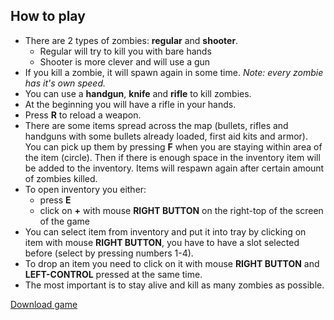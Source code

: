 ## How to play

- There are 2 types of zombies: **regular** and **shooter**.
    - Regular will try to kill you with bare hands
    - Shooter is more clever and will use a gun
- If you kill a zombie, it will spawn again in some time. *Note: every zombie has it's own speed.*
- You can use a **handgun**, **knife** and **rifle** to kill zombies.
- At the beginning you will have a rifle in your hands.
- Press **R** to reload a weapon.
- There are some items spread across the map (bullets, rifles and handguns with some bullets already loaded, first aid kits and armor). You can pick up them by pressing **F** when you are staying within area of the item (circle). Then if there is enough space in the inventory item will be added to the inventory. Items will respawn again after certain amount of zombies killed.
- To open inventory you either:
    - press **E**
    - click on **+** with mouse **RIGHT BUTTON** on the right-top of the screen of the game
- You can select item from inventory and put it into tray by clicking on item with mouse **RIGHT BUTTON**, you have to have a slot selected before (select by pressing numbers 1-4).
- To drop an item you need to click on it with mouse **RIGHT BUTTON** and **LEFT-CONTROL** pressed at the same time.
- The most important is to stay alive and kill as many zombies as possible.

[Download game](https://github.com/romanbondarev/zombie-survival/blob/master/Zombie%20Survival.jar)
